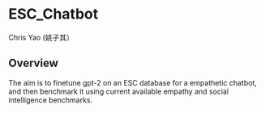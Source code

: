 # ESC_Chatbot
Chris Yao (姚子其）
## Overview
The aim is to finetune gpt-2 on an ESC database for a empathetic chatbot, and then benchmark it using current available empathy and social intelligence benchmarks.

